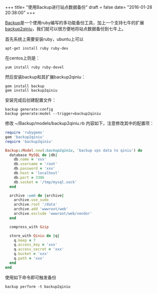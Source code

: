 +++
title= "使用Backup进行站点数据备份"
draft = false
date= "2016-01-28 20:38:00"
+++

[Backup](https://github.com/backup/backup)是一个使用ruby编写的多功能备份工具，加上一个支持七牛的扩展[backup2qiniu](https://github.com/lidaobing/backup2qiniu)，我们就可以很方便地将站点数据备份到七牛上。

首先系统上需要安装ruby，ubuntu上可以

```shell
apt-get install ruby ruby-dev
```

在centos上则是：

```shell
yum install ruby ruby-devel
```

然后安装backup和其扩展backup2qiniu：

```shell
gem install backup
gem install backup2qiniu
```

安装完成后创建配置文件：

```shell
backup generate:config
backup generate:model --trigger=backup2qiniu
```

修改 ~/Backup/models/backup2qiniu.rb 内容如下，注意修改其中的配置项：

```ruby
require 'rubygems'
gem 'backup2qiniu'
require 'backup2qiniu'

Backup::Model.new(:backup2qiniu, 'backup vps data to qiniu') do
  database MySQL do |db|
    db.name = 'xxx'
    db.username = 'root'
    db.password = 'xxx'
    db.host = 'localhost'
    db.port = 3306
    db.socket = '/tmp/mysql.sock'
  end

  archive :web do |archive|
    archive.use_sudo
    archive.root '/data'
    archive.add 'wwwroot/web'
    archive.exclude 'wwwroot/web/vendor'
  end

  compress_with Gzip

  store_with Qiniu do |q|
    q.keep = 7
    q.access_key = 'xxx'
    q.access_secret = 'xxx'
    q.bucket = 'xxx'
    q.path = 'xxx'
  end
end
```

使用如下命令即可触发备份
```shell
backup perform -t backup2qiniu
```
